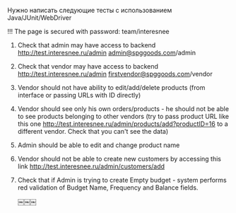 Нужно написать следующие тесты с использованием Java/JUnit/WebDriver 

!!! The page is secured with password: team/interesnee

1. Check that admin may have access to backend 
   http://test.interesnee.ru/admin 
   admin@spggoods.com/admin
2. Check that vendor may have access to backend 
   http://test.interesnee.ru/admin 
   firstvendor@spggoods.com/vendor
3. Vendor should not have ability to edit/add/delete products (from interface or passing URLs with ID directly)
4. Vendor should see only his own orders/products - he should not be able to see products belonging to other
   vendors (try to pass product URL like this one
   http://test.interesnee.ru/admin/products/add?productID=16 to a different vendor. Check that you can't see the data)
5. Admin should be able to edit and change product name
6. Vendor should not be able to create new customers by accessing this link
   http://test.interesnee.ru/admin/customers/add
7. Check that if Admin is trying to create Empty budget - system performs red validation of Budget Name, Frequency and Balance    fields.
   
   ￼￼￼
